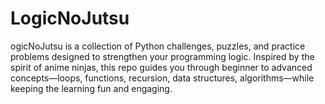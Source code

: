 # LogicNoJutsu
ogicNoJutsu is a collection of Python challenges, puzzles, and practice problems designed to strengthen your programming logic. Inspired by the spirit of anime ninjas, this repo guides you through beginner to advanced concepts—loops, functions, recursion, data structures, algorithms—while keeping the learning fun and engaging.
